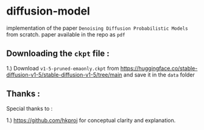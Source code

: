# diffusion-model
implementation of the paper `Denoising Diffusion Probabilistic Models` from scratch.
paper available in the repo as `pdf`


## Downloading the `ckpt` file :

1.) Download `v1-5-pruned-emaonly.ckpt` from https://huggingface.co/stable-diffusion-v1-5/stable-diffusion-v1-5/tree/main
    and save it in the `data` folder


## Thanks : 
Special thanks to : 


1.) https://github.com/hkproj for conceptual clarity and explanation.
   
